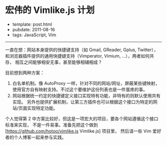 
# 宏伟的 Vimlike.js 计划

- template: post.html
- pubdate: 2011-08-16
- tags: JavaScript, Vim

----


一直在想：网站本身提供的快捷键支持（如 Gmail, GReader, Gplus, Twitter），
和浏览器插件提供的通用快捷键支持（Vimperator, Vimium, ...），两者如何共存，
相互之间能够相安无事，甚至能够相辅相成？

目前想到两种方案：

1. 白名单机制。像 AutoProxy 一样，针对不同的网站/网址，屏蔽某些键映射，
    使用官方自有映射支持。不过这个要维护这份列表也是一件蛋疼的事。
2. 网站根据统一约定的快捷键定义接口实现特有功能，非特有的则默认使用共有实现。
    另外也提供扩展机制，让第三方插件也可以根据这个接口为特定的网站/页面实现特定功能。

个人觉得第 2 中方案比较好，但这是一项宏大的项目，要各个网站遵循这个接口标准来实现，
不是一件易事。准备先把这个做到 [https://github.com/hotoo/vimlike.js Vimlike.js] 项目里，
然后请一些 Vim 爱好者的个人博客一起来参与实践。
